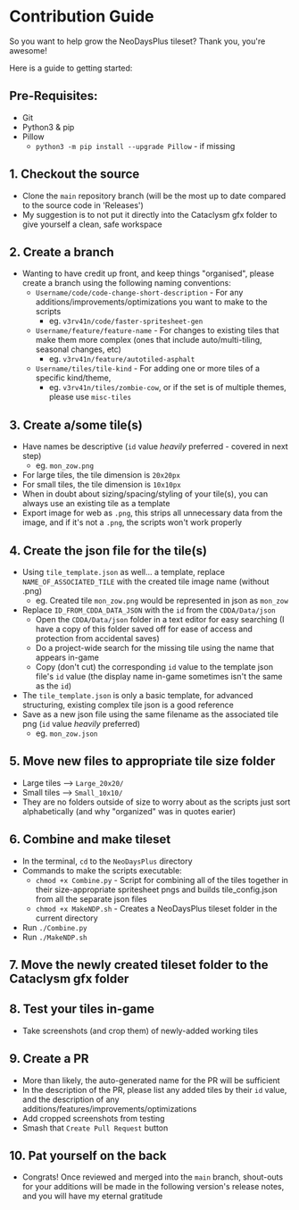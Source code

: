 # Contribution Guide
So you want to help grow the NeoDaysPlus tileset? Thank you, you're awesome! 

Here is a guide to getting started:

## Pre-Requisites:
- Git
- Python3 & pip
- Pillow
    - `python3 -m pip install --upgrade Pillow` - if missing

## 1. Checkout the source
- Clone the `main` repository branch (will be the most up to date compared to the source code in 'Releases')
- My suggestion is to not put it directly into the Cataclysm gfx folder to give yourself a clean, safe workspace

## 2. Create a branch
- Wanting to have credit up front, and keep things "organised", please create a branch using the following naming conventions:
    - `Username/code/code-change-short-description` - For any additions/improvements/optimizations you want to make to the scripts
        - eg. `v3rv41n/code/faster-spritesheet-gen`
    - `Username/feature/feature-name` - For changes to existing tiles that make them more complex (ones that include auto/multi-tiling, seasonal changes, etc)
        - eg. `v3rv41n/feature/autotiled-asphalt`
    - `Username/tiles/tile-kind` - For adding one or more tiles of a specific kind/theme, 
        - eg. `v3rv41n/tiles/zombie-cow`, or if the set is of multiple themes, please use `misc-tiles`

## 3. Create a/some tile(s)
- Have names be descriptive (`id` value *heavily* preferred - covered in next step)
    - eg. `mon_zow.png`
- For large tiles, the tile dimension is `20x20px`
- For small tiles, the tile dimension is `10x10px`
- When in doubt about sizing/spacing/styling of your tile(s), you can always use an existing tile as a template
- Export image for web as `.png`, this strips all unnecessary data from the image, and if it's not a `.png`, the scripts won't work properly

## 4. Create the json file for the tile(s)
- Using `tile_template.json` as well... a template, replace `NAME_OF_ASSOCIATED_TILE` with the created tile image name (without .png)
    - eg. Created tile `mon_zow.png` would be represented in json as `mon_zow`
- Replace `ID_FROM_CDDA_DATA_JSON` with the `id` from the `CDDA/Data/json`
    - Open the `CDDA/Data/json` folder in a text editor for easy searching (I have a copy of this folder saved off for ease of access and protection from accidental saves)
    - Do a project-wide search for the missing tile using the name that appears in-game
    - Copy (don't cut) the corresponding `id` value to the template json file's `id` value (the display name in-game sometimes isn't the same as the `id`)
- The `tile_template.json` is only a basic template, for advanced structuring, existing complex tile json is a good reference
- Save as a new json file using the same filename as the associated tile png (`id` value *heavily* preferred)
    - eg. `mon_zow.json`

## 5. Move new files to appropriate tile size folder
- Large tiles --> `Large_20x20/`
- Small tiles --> `Small_10x10/`
- They are no folders outside of size to worry about as the scripts just sort alphabetically (and why "organized" was in quotes earier)

## 6. Combine and make tileset
- In the terminal, `cd` to the `NeoDaysPlus` directory
- Commands to make the scripts executable:
    - `chmod +x Combine.py` - Script for combining all of the tiles together in their size-appropriate spritesheet pngs and builds tile_config.json from all the separate json files
    - `chmod +x MakeNDP.sh` - Creates a NeoDaysPlus tileset folder in the current directory
- Run `./Combine.py`
- Run `./MakeNDP.sh`

## 7. Move the newly created tileset folder to the Cataclysm gfx folder

## 8. Test your tiles in-game
- Take screenshots (and crop them) of newly-added working tiles

## 9. Create a PR
- More than likely, the auto-generated name for the PR will be sufficient
- In the description of the PR, please list any added tiles by their `id` value, and  the description of any additions/features/improvements/optimizations
- Add cropped screenshots from testing
- Smash that `Create Pull Request` button

## 10. Pat yourself on the back
- Congrats! Once reviewed and merged into the `main` branch, shout-outs for your additions will be made in the following version's release notes, and you will have my eternal gratitude
